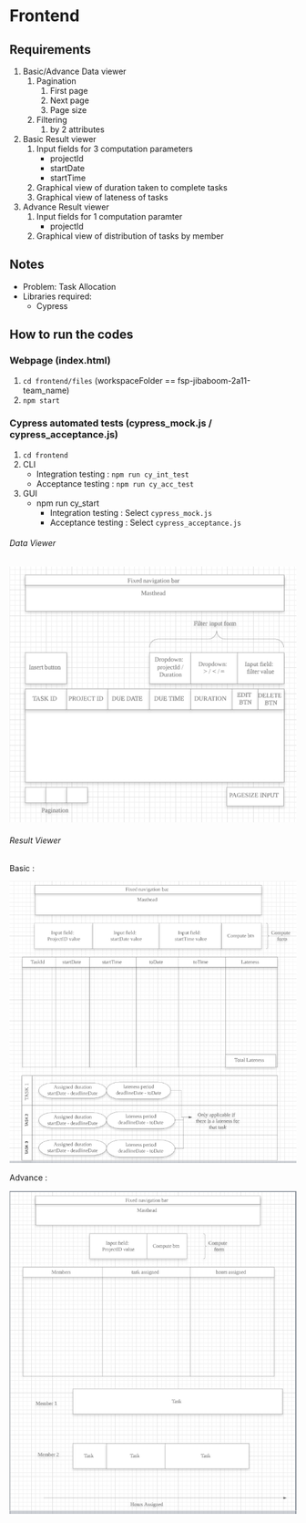 # Frontend

## Requirements

1. Basic/Advance Data viewer
    1. Pagination
        1. First page
        2. Next page
        3. Page size
    2. Filtering
        1. by 2 attributes
2. Basic Result viewer
    1. Input fields for 3 computation parameters
        - projectId
        - startDate
        - startTime
    2. Graphical view of duration taken to complete tasks
    3. Graphical view of lateness of tasks
3. Advance Result viewer
    1. Input fields for 1 computation paramter
        - projectId
    2. Graphical view of distribution of tasks by member

## Notes

-   Problem: Task Allocation
-   Libraries required:
    - Cypress

## How to run the codes

### Webpage (index.html)

1. `cd frontend/files` (workspaceFolder == fsp-jibaboom-2a11-team_name)
2. `npm start`

### Cypress automated tests (cypress_mock.js / cypress_acceptance.js)

1. `cd frontend`
2. CLI
    - Integration testing : `npm run cy_int_test`
    - Acceptance testing  : `npm run cy_acc_test`
3. GUI
    - npm run cy_start
        * Integration testing : Select `cypress_mock.js`
        * Acceptance testing  : Select `cypress_acceptance.js`

###### Data Viewer

![Data-viewer-wireframe](../worksheets/wireframes/justifications/dataViewer.PNG)

###### Result Viewer

Basic :

![Result-viewer-wireframe](../worksheets/wireframes/justifications/basic_resultViewer.PNG)

Advance :

![Result-viewer-wireframe](../worksheets/wireframes/justifications/advance_resultViewer.PNG)